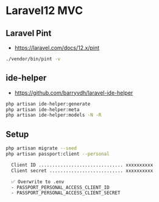 # Laravel12 MVC

## Laravel Pint
- https://laravel.com/docs/12.x/pint
```sh
./vendor/bin/pint -v
```

## ide-helper
- https://github.com/barryvdh/laravel-ide-helper
```sh
php artisan ide-helper:generate
php artisan ide-helper:meta
php artisan ide-helper:models -N -R
```

## Setup

```sh
php artisan migrate --seed
php artisan passport:client --personal

  Client ID ............................... xxxxxxxxxx  
  Client secret ........................... xxxxxxxxxx

  ✅️ Overwrite to .env
  - PASSPORT_PERSONAL_ACCESS_CLIENT_ID
  - PASSPORT_PERSONAL_ACCESS_CLIENT_SECRET
```
